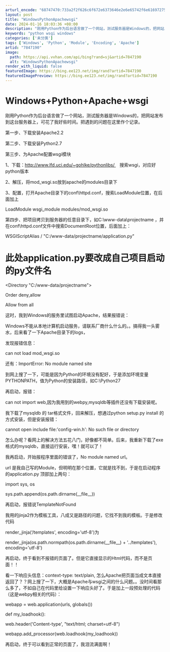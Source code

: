 ```yaml
---
arturl_encode: "68747470:733a2f2f626c6f672e6373646e2e6e65742f6e616972756f68:652f61727469636c652f64657461696c732f37383437313930"
layout: post
title: "WindowsPythonApachewsgi"
date: 2024-01-16 18:03:36 +08:00
description: "刚用Python作为后台语言做了一个网站，测试服务器是Windows的，把网站发布到这台服务器上，可"
keywords: "python wsgi windows"
categories: ['未分类']
tags: ['Windows', 'Python', 'Module', 'Encoding', 'Apache']
artid: "7847190"
image:
  path: https://api.vvhan.com/api/bing?rand=sj&artid=7847190
  alt: "WindowsPythonApachewsgi"
render_with_liquid: false
featuredImage: https://bing.ee123.net/img/rand?artid=7847190
featuredImagePreview: https://bing.ee123.net/img/rand?artid=7847190
---
```


# Windows+Python+Apache+wsgi

刚用Python作为后台语言做了一个网站，测试服务器是Windows的，把网站发布到这台服务器上，可花了我好些时间。把遇到的问题在这里作个记录。

第一步、下载安装Apache2.2

第二步、下载安装Python2.7

第三步、为Apache配置wsgi模块

1、下载：http://www.lfd.uci.edu/~gohlke/pythonlibs/    搜索wsgi，对应好python版本

2、解压，将mod\_wsgi.so放到apache的modules目录下

3、配置，打开Apache目录下的conf\httpd.conf，搜索LoadModule位置，在后面加上

LoadModule wsgi\_module modules/mod\_wsgi.so

第四步、把项目拷贝到服务器的任意目录下，如C:\www-data\projectname ，并在conf\httpd.conf文件中搜索DocumentRoot位置，后面加上：

WSGIScriptAlias / "C:/www-data/projectname/application.py"

# 此处application.py要改成自己项目启动的py文件名

<Directory "C:/www-data/projectname">

Order deny,allow

Allow from all

</Directory>

这时，我到Windows的服务里试图启动Apache，结果报错说：

Windows不能从本地计算机启动服务，请联系厂商什么什么的。。搞得我一头雾水，后来看了一下Apache目录下的logs，

发现报错信息：

can not load mod\_wsgi.so

还有：ImportError: No module named site

到网上搜了一下，可能是因为Python的环境没有配好，于是添加环境变量 PYTHONPATH，值为Python的安装路径，如C:\Python27

再启动，报错：

can not import web,因为我用到的webpy,mysqldb等插件还没有下载安装呢。

我下载了mysqldb 的 tar格式文件，回来解压，想通过python setup.py install 的方式安装，但是安装报错：

cannot open include file:'config-win.h': No such file or directory

怎么办呢？看网上的解决方法五花八门，好像都不简单。后来，我重新下载了exe格式的mysqldb，直接运行安装，嘿！就可以了！

我再启动，开始报程序里面的错误了，No module named url。

url 是我自己写的Module，但明明在那个位置，它就是找不到，于是在启动程序的application.py 顶部加上两句：

import sys, os

sys.path.append(os.path.dirname(\_\_file\_\_))

再启动，报错说TemplateNotFound

我用的jinja2作为模板工具，八成又是路径的问题，它找不到我的模板。于是修改代码

render\_jinja(‘/templates', encoding='utf-8')为

render\_jinja(os.path.normpath(os.path.dirname(\_\_file\_\_) + '../templates'), encoding='utf-8')

再启动，终于看到不报错的页面了。但是它直接显示的Html代码，而不是页面！！

看一下响应头信息：context-type: text/plain, 怎么Apache把页面当成文本直接返回了？？网上搜了一下，大概是Apache与wsgi之间的什么问题。。没时间看那么多了，不如自己在代码里给设置一下响应头好了。于是加上一段预处理的代码（这是webpy相关的代码）：

webapp = web.application(urls, globals())

def my\_loadhook():

web.header('Content-type', "text/html; charset=utf-8")

webapp.add\_processor(web.loadhook(my\_loadhook))

再启动，终于可以看到正常的页面了，我泪流满面啊！